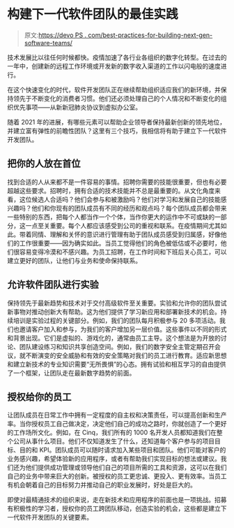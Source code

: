 # 构建下一代软件团队的最佳实践

> 原文:[https://devo PS . com/best-practices-for-building-next-gen-software-teams/](https://devops.com/best-practices-for-building-next-gen-software-teams/)

技术发展比以往任何时候都快。疫情加速了各行业各组织的数字化转型。在过去的一年中，创建新的远程工作环境或开发新的数字收入渠道的工作以闪电般的速度进行。

在这个快速变化的时代，软件开发团队正在继续帮助组织适应我们的新环境，并保持领先于不断变化的消费者习惯。他们还必须处理自己的个人情况和不断变化的组织优先事项——从新新冠肺炎协议到虚拟办公室。

随着 2021 年的进展，有哪些元素可以帮助企业领导者保持最新创新的领先地位，并建立富有弹性的前瞻性团队？这里有三个技巧，我相信将有助于建立下一代软件开发团队。

## 把你的人放在首位

找到合适的人从来都不是一件容易的事情。招聘你需要的技能很重要，但也有必要超越这些要求。招聘时，拥有合适的技术技能并不总是最重要的。从文化角度来看，这位候选人合适吗？他们会参与和被激励吗？他们对学习和发展自己的技能感兴趣吗？他们和你现有的团队成员有不同的经历和观点吗？每个团队成员都会带来一些特别的东西，把每个人都当作一个个体，当作你更大的运作中不可或缺的一部分，这一点至关重要。每个人都应该感受到公司的重视和联系。在疫情期间尤其如此。带着同情、理解和关怀的意识进行管理有助于团队成员感受到归属感，好像他们的工作很重要——因为确实如此。当员工觉得他们的角色被低估或不必要时，他们很容易变得冷漠和不感兴趣。为员工招聘，在工作时间和下班后关心员工，可以建立更好的团队，让他们与业务和使命保持联系。

## 允许软件团队进行实验

保持领先于最新趋势和技术对于交付高级软件至关重要。实验和允许你的团队尝试新事物对推动创新大有帮助。这为他们提供了学习新应用和部署新技术的机会。持续培训是实验过程的关键部分。例如，我们的团队每月积极参与 20 多项活动。我们也邀请客户加入和参与，为我们的客户增加另一层价值。这些事件以不同的形式和背景出现。它们是虚拟的、游戏化的，通常由员工主导。这个想法是为开放的讨论、团队建设练习和知识共享创造空间。例如，我们的数字安全主管定期召开会议，就不断演变的安全威胁和有效的安全策略对我们的员工进行教育。适应新思想和建立新技术的专业知识需要“无所畏惧”的心态。拥有试验和相互学习的自由提供了一个框架，让团队走在最新数字趋势的前面。

## 授权给你的员工

让团队成员在日常工作中拥有一定程度的自主权和决策责任，可以提高创新和生产率。当你授权员工自己做决定，决定他们自己的成功之路时，你就创造了一个更好的工作场所文化。例如，在 Cinq，我们所有的 1000 名开发人员都知道我们在整个公司从事什么项目。他们不仅知道发生了什么，还知道每个客户参与的项目目标、目的和 KPI。团队成员可以随时请求加入某些项目和团队。他们可能对客户的业务感兴趣，希望体验新的应用程序，或者有帮助我们实现目标的想法或建议。我们还为他们提供成功管理或领导他们自己的项目所需的工具和资源，这可以在我们自己的业务中带来巨大的创新。被授权的员工更忠诚、更投入、更有效率。当员工有机会朝着自己的目标努力并推动自己的职业发展时，好处是巨大的。

即使对最精通技术的组织来说，走在新技术和应用程序的前面也是一项挑战。招募有积极性的学习者，授权你的员工跨团队移动，创造实验的机会，这些都是建立下一代软件开发团队的关键要素。